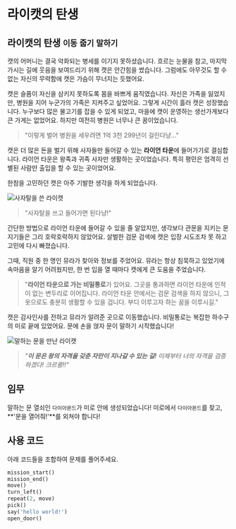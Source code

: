 # 라이캣의 탄생

## 라이캣의 탄생 `이동` `줍기` `말하기`

캣의 어머니는 결국 악화되는 병세를 이기지 못하셨습니다. 흐르는 눈물을 참고, 마지막 가시는 길에 웃음을 보여드리기 위해 캣은 안간힘을 썼습니다. 그럼에도 아무것도 할 수 없는 자신의 무력함에 캣은 가슴이 무너지는 듯했어요.

캣은 슬픔이 자신을 삼키지 못하도록 몸을 바쁘게 움직였습니다. 자신은 가족을 잃었지만, 병원을 지어 누군가의 가족은 지켜주고 싶었어요. 그렇게 시간이 흘러 캣은 성장했습니다. 누구보다 많은 물고기를 잡을 수 있게 되었고, 마을에 캣이 운영하는 생선가게보다 큰 가게는 없었어요. 하지만 여전히 병원은 너무나 큰 꿈이었습니다.

> "이렇게 벌어 병원을 세우려면 1억 3천 299년이 걸린다냥..."

캣은 더 많은 돈을 벌기 위해 사자들만 들어갈 수 있는 **라이언 타운**에 들어가기로 결심합니다. 라이언 타운은 왕족과 귀족 사자만 생활하는 곳이었습니다. 특히 평민은 엄격히 선별된 사람만 출입을 할 수 있는 곳이었어요.

한참을 고민하던 캣은 아주 기발한 생각을 하게 되었습니다.

![사자탈을 쓴 라이캣](./story2-1.png)

> "사자탈을 쓰고 들어가면 된다냥!"

간단한 방법으로 라이언 타운에 들어갈 수 있을 줄 알았지만, 생각보다 관문을 지키는 문지기들은 그리 호락호락하지 않았어요. 살벌한 검문 검색에 캣은 입장 시도조차 못 하고 고민에 다시 빠졌습니다.

그때, 직원 중 한 명인 뮤라가 찾아와 정보를 주었어요. 뮤라는 항상 침묵하고 있었기에 속마음을 알기 어려웠지만, 한 번 입을 열 때마다 캣에게 큰 도움을 주었습니다.

> "**라이언 타운으로 가는 비밀통로**가 있어요. 그곳을 통과하면 라이언 타운에 인적이 없는 변두리로 이어집니다. 라이언 타운 안에서는 검문 검색을 하지 않으니, 그 옷으로도 충분히 생활할 수 있을 겁니다. 부디 이루고자 하는 꿈을 이루시길."

캣은 감사인사를 전하고 뮤라가 알려준 곳으로 이동했습니다. 비밀통로는 복잡한 하수구의 미로 끝에 있었어요. 문에 손을 얹자 문이 말하기 시작했습니다!

![말하는 문을 만난 라이캣](./story2-2.png)

> *"**이 문은 왕의 자격을 갖춘 자만이 지나갈 수 있는 길!** 이제부터 너의 자격을 검증하겠다! 크르릉!!"*


## 임무

말하는 문 열쇠인 `다이아몬드`가 미로 안에 생성되었습니다! 미로에서 `다이아몬드`를 찾고, **'문을 열어줘!'**를 외쳐야 합니다!


## 사용 코드
아래 코드들을 조합하여 문제를 풀어주세요.
```python
mission_start()
mission_end()
move()
turn_left()
repeat(2, move)
pick()
say('hello world!')
open_door()
```

